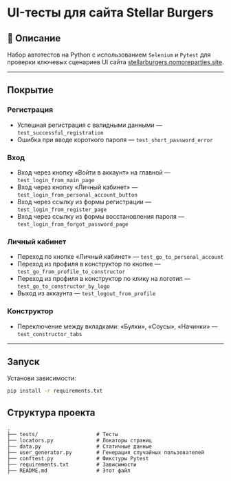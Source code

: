 # UI-тесты для сайта Stellar Burgers

## 📌 Описание
Набор автотестов на Python с использованием `Selenium` и `Pytest` для проверки ключевых сценариев UI сайта [stellarburgers.nomoreparties.site](https://stellarburgers.nomoreparties.site).

---

## Покрытие

###  Регистрация
-  Успешная регистрация с валидными данными — `test_successful_registration`
-  Ошибка при вводе короткого пароля — `test_short_password_error`

###  Вход
-  Вход через кнопку «Войти в аккаунт» на главной — `test_login_from_main_page`
-  Вход через кнопку «Личный кабинет» — `test_login_from_personal_account_button`
-  Вход через ссылку из формы регистрации — `test_login_from_register_page`
-  Вход через ссылку из формы восстановления пароля — `test_login_from_forgot_password_page`

###  Личный кабинет
-  Переход по кнопке «Личный кабинет» — `test_go_to_personal_account`
-  Переход из профиля в конструктор по кнопке — `test_go_from_profile_to_constructor`
-  Переход из профиля в конструктор по клику на логотип — `test_go_to_constructor_by_logo`
-  Выход из аккаунта — `test_logout_from_profile`

###  Конструктор
-  Переключение между вкладками: «Булки», «Соусы», «Начинки» — `test_constructor_tabs`

---

##  Запуск

Установи зависимости:

```bash
pip install -r requirements.txt
```

## Структура проекта
```
.
├── tests/                   # Тесты
├── locators.py              # Локаторы страниц
├── data.py                  # Статичные данные
├── user_generator.py        # Генерация случайных пользователей
├── conftest.py              # Фикстуры Pytest
├── requirements.txt         # Зависимости
├── README.md                # Этот файл
```
